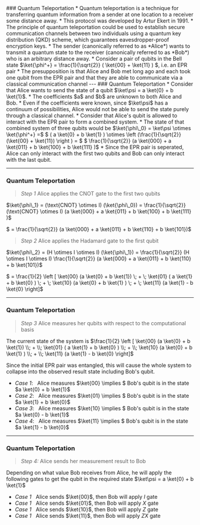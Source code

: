 <section data-markdown>
### Quantum Teleportation
* Quantum teleportation is a technique for transferring quantum information from a sender at one location to a receiver some distance away.
* This protocol was developed by Artur Ekert in 1991. 
* The principle of quantum teleportation could be used to establish secure communication channels between two individuals using a quantum key distribution (QKD) scheme, which guarantees eavesdropper-proof encryption keys.
* The sender (canonically referred to as *Alice*) wants to transmit a quantum state to the receiver (canonically referred to as *Bob*) who is an arbitrary distance away.
* Consider a pair of qubits in the Bell state $\ket{\phi^+} = \frac{1}{\sqrt{2}} ( \ket{00} + \ket{11} ) $, i.e. an EPR pair
* The presupposition is that Alice and Bob met long ago and each took one qubit from the EPR pair and that they are able to communicate via a classical communication channel
---
### Quantum Teleportation
* Consider that Alice wants to send the state of a qubit $\ket\psi = a \ket{0} + b \ket{1}$.
* The coefficients $a$ and $b$ are unknown to both Alice and Bob.
* Even if the coefficients were known, since $\ket\psi$ has a continuum of possibilities, Alice would not be able to send the state purely through a classical channel.
* Consider that Alice's qubit is allowed to interact with the EPR pair to form a combined system.
* The state of that combined system of three qubits would be $\ket{\phi\_0} = \ket\psi \otimes \ket{\phi^+} =$  
    $ ( a \ket{0} + b \ket{1} ) \otimes \left (\frac{1}{\sqrt{2}} (\ket{00} + \ket{11}) \right ) = $  
    $ \frac{1}{\sqrt{2}} (a \ket{000} + a \ket{011} + b \ket{100} + b \ket{111} )$
* Since the EPR pair is seperated, Alice can only interact with the first two qubits and Bob can only interact with the last qubit.

---
### Quantum Teleportation
> *Step 1* Alice applies the CNOT gate to the first two qubits

$\ket{\phi\_1} = (\text{CNOT} \otimes I) (\ket{\phi\_0}) = \frac{1}{\sqrt{2}} (\text{CNOT} \otimes I) (a \ket{000} + a \ket{011} + b \ket{100} + b \ket{111} )$

$ = \frac{1}{\sqrt{2}} (a \ket{000} + a \ket{011} + b \ket{110} + b \ket{101})$

> *Step 2* Alice applies the Hadamard gate to the first qubit

$\ket{\phi\_2} = (H \otimes I \otimes I) (\ket{\phi\_1}) = \frac{1}{\sqrt{2}} (H \otimes I \otimes I) \frac{1}{\sqrt{2}} (a \ket{000} + a \ket{011} + b \ket{110} + b \ket{101})$

$ = \frac{1}{2} \left [ \ket{00} (a \ket{0} + b \ket{1}) \\; + \\; \ket{01} ( a \ket{1} + b \ket{0} ) \\; + \\; \ket{10} (a \ket{0} + b \ket{1} ) \\; + \\; \ket{11} (a \ket{1} - b \ket{0} \right]$ 

---

### Quantum Teleportation
> *Step 3* Alice measures her qubits with respect to the computational basis



The current state of the system is 
$\frac{1}{2} \left [ \ket{00} (a \ket{0} + b \ket{1}) \\; + \\; \ket{01} ( a \ket{1} + b \ket{0} ) \\; + \\; \ket{10} (a \ket{0} + b \ket{1} ) \\; + \\; \ket{11} (a \ket{1} - b \ket{0} \right]$ 

Since the initial EPR pair was entangled, this will cause the whole system to collapse into the observed result state including Bob's qubit.

* *Case 1*: &nbsp; Alice measures $\ket{00} \implies $ Bob's qubit is in the state $a \ket{0} + b \ket{1}$
* *Case 2*: &nbsp; Alice measures $\ket{01} \implies $ Bob's qubit is in the state $a \ket{1} + b \ket{0}$
* *Case 3*: &nbsp;  Alice measures $\ket{10} \implies $ Bob's qubit is in the state $a \ket{0} - b \ket{1}$
* *Case 4*: &nbsp; Alice measures $\ket{11} \implies $ Bob's qubit is in the state $a \ket{1} - b \ket{0}$

---
### Quantum Teleportation

> *Step 4:* Alice sends her measurement result to Bob

Depending on what value Bob receives from Alice, he will apply the following gates to get the qubit in the required state $\ket\psi = a \ket{0} + b \ket{1}$

* *Case 1* &nbsp; Alice sends $\ket{00}$, then Bob will apply $I$ gate
* *Case 1* &nbsp; Alice sends $\ket{01}$, then Bob will apply $X$ gate
* *Case 1* &nbsp; Alice sends $\ket{10}$, then Bob will apply $Z$ gate
* *Case 1* &nbsp; Alice sends $\ket{11}$, then Bob will apply $ZX$ gate


</section>
